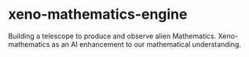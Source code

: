 # xeno-mathematics-engine
Building a telescope to produce and observe alien Mathematics. Xeno-mathematics as an AI enhancement to our mathematical understanding.
